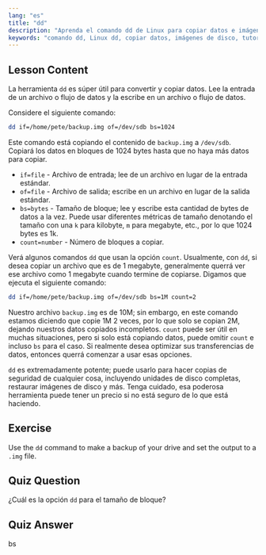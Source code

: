 ```yaml
---
lang: "es"
title: "dd"
description: "Aprenda el comando dd de Linux para copiar datos e imágenes de disco. Comprenda sus opciones como if, of y bs. ¡Comience su viaje de gestión de datos en Linux!"
keywords: "comando dd, Linux dd, copiar datos, imágenes de disco, tutorial de Linux, principiante, guía, copia de seguridad de datos"
---
```


## Lesson Content

La herramienta `dd` es súper útil para convertir y copiar datos. Lee la entrada de un archivo o flujo de datos y la escribe en un archivo o flujo de datos.

Considere el siguiente comando:

```bash
dd if=/home/pete/backup.img of=/dev/sdb bs=1024
```

Este comando está copiando el contenido de `backup.img` a `/dev/sdb`. Copiará los datos en bloques de 1024 bytes hasta que no haya más datos para copiar.

- `if=file` - Archivo de entrada; lee de un archivo en lugar de la entrada estándar.
- `of=file` - Archivo de salida; escribe en un archivo en lugar de la salida estándar.
- `bs=bytes` - Tamaño de bloque; lee y escribe esta cantidad de bytes de datos a la vez. Puede usar diferentes métricas de tamaño denotando el tamaño con una `k` para kilobyte, `m` para megabyte, etc., por lo que 1024 bytes es 1k.
- `count=number` - Número de bloques a copiar.

Verá algunos comandos `dd` que usan la opción `count`. Usualmente, con `dd`, si desea copiar un archivo que es de 1 megabyte, generalmente querrá ver ese archivo como 1 megabyte cuando termine de copiarse. Digamos que ejecuta el siguiente comando:

```bash
dd if=/home/pete/backup.img of=/dev/sdb bs=1M count=2
```

Nuestro archivo `backup.img` es de 10M; sin embargo, en este comando estamos diciendo que copie 1M 2 veces, por lo que solo se copian 2M, dejando nuestros datos copiados incompletos. `count` puede ser útil en muchas situaciones, pero si solo está copiando datos, puede omitir `count` e incluso `bs` para el caso. Si realmente desea optimizar sus transferencias de datos, entonces querrá comenzar a usar esas opciones.

`dd` es extremadamente potente; puede usarlo para hacer copias de seguridad de cualquier cosa, incluyendo unidades de disco completas, restaurar imágenes de disco y más. Tenga cuidado, esa poderosa herramienta puede tener un precio si no está seguro de lo que está haciendo.

## Exercise

Use the `dd` command to make a backup of your drive and set the output to a `.img` file.

## Quiz Question

¿Cuál es la opción `dd` para el tamaño de bloque?

## Quiz Answer

bs
